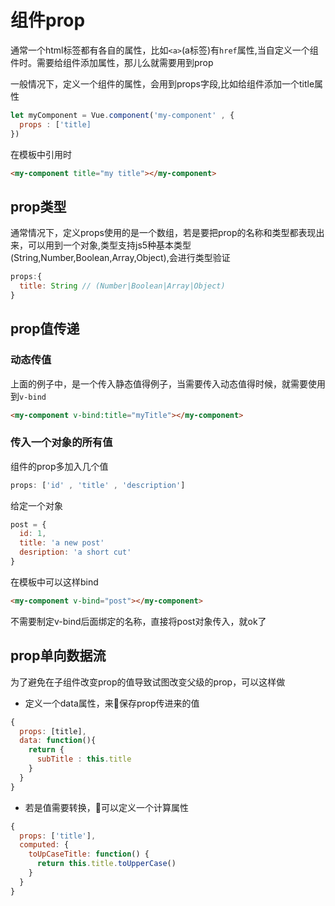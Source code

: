 # 组件prop

通常一个html标签都有各自的属性，比如`<a>`(a标签)有`href`属性,当自定义一个组件时。需要给组件添加属性，那儿么就需要用到prop

一般情况下，定义一个组件的属性，会用到props字段,比如给组件添加一个title属性

```js
let myComponent = Vue.component('my-component' , {
  props : ['title]
})
```

在模板中引用时

```html
<my-component title="my title"></my-component>
```

## prop类型

通常情况下，定义props使用的是一个数组，若是要把prop的名称和类型都表现出来，可以用到一个对象,类型支持js5种基本类型(String,Number,Boolean,Array,Object),会进行类型验证

```js
props:{
  title: String // (Number|Boolean|Array|Object)
}
```

## prop值传递

### 动态传值

上面的例子中，是一个传入静态值得例子，当需要传入动态值得时候，就需要使用到`v-bind`

```html
<my-component v-bind:title="myTitle"></my-component>
```

### 传入一个对象的所有值

组件的prop多加入几个值

```js
props: ['id' , 'title' , 'description']
```

给定一个对象

```js
post = {
  id: 1,
  title: 'a new post'
  desription: 'a short cut'
}
```

在模板中可以这样bind

```html
<my-component v-bind="post"></my-component>
```

不需要制定v-bind后面绑定的名称，直接将post对象传入，就ok了

## prop单向数据流

为了避免在子组件改变prop的值导致试图改变父级的prop，可以这样做

+ 定义一个data属性，来保存prop传进来的值

```js
{
  props: [title],
  data: function(){
    return {
      subTitle : this.title
    }
  }
}
```

+ 若是值需要转换，可以定义一个计算属性

```js
{
  props: ['title'],
  computed: {
    toUpCaseTitle: function() {
      return this.title.toUpperCase()
    }
  }
}
```
